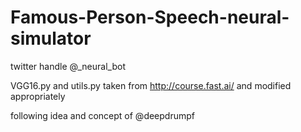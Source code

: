 # Famous-Person-Speech-neural-simulator

twitter handle @_neural_bot




VGG16.py and utils.py taken from http://course.fast.ai/ and modified appropriately

 following idea and concept of  @deepdrumpf
